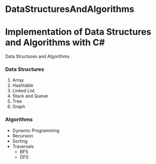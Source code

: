 # DataStructuresAndAlgorithms
# Implementation of Data Structures and Algorithms with C#
Data Structures and Algorithms

### Data Structures 
  1. Array
  2. Hashtable
  3. Linked List
  4. Stack and Queue
  5. Tree
  6. Graph

### Algorithms
  - Dynamic Programming
  - Recursion
  - Sorting
  - Traversals
    * BFS
    * DFS

